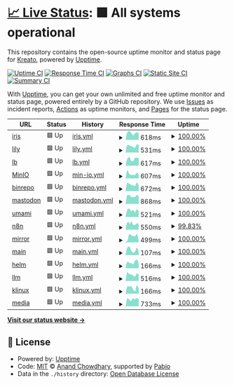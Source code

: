 # [📈 Live Status](https://status.krea.to): <!--live status--> **🟩 All systems operational**

This repository contains the open-source uptime monitor and status page for [Kreato](https://krea.to), powered by [Upptime](https://github.com/upptime/upptime).

[![Uptime CI](https://github.com/kreatoo/status.krea.to/workflows/Uptime%20CI/badge.svg)](https://github.com/kreatoo/status.krea.to/actions?query=workflow%3A%22Uptime+CI%22)
[![Response Time CI](https://github.com/kreatoo/status.krea.to/workflows/Response%20Time%20CI/badge.svg)](https://github.com/kreatoo/status.krea.to/actions?query=workflow%3A%22Response+Time+CI%22)
[![Graphs CI](https://github.com/kreatoo/status.krea.to/workflows/Graphs%20CI/badge.svg)](https://github.com/kreatoo/status.krea.to/actions?query=workflow%3A%22Graphs+CI%22)
[![Static Site CI](https://github.com/kreatoo/status.krea.to/workflows/Static%20Site%20CI/badge.svg)](https://github.com/kreatoo/status.krea.to/actions?query=workflow%3A%22Static+Site+CI%22)
[![Summary CI](https://github.com/kreatoo/status.krea.to/workflows/Summary%20CI/badge.svg)](https://github.com/kreatoo/status.krea.to/actions?query=workflow%3A%22Summary+CI%22)

With [Upptime](https://upptime.js.org), you can get your own unlimited and free uptime monitor and status page, powered entirely by a GitHub repository. We use [Issues](https://github.com/kreatoo/status.krea.to/issues) as incident reports, [Actions](https://github.com/kreatoo/status.krea.to/actions) as uptime monitors, and [Pages](https://status.krea.to) for the status page.

<!--start: status pages-->
<!-- This summary is generated by Upptime (https://github.com/upptime/upptime) -->
<!-- Do not edit this manually, your changes will be overwritten -->
<!-- prettier-ignore -->
| URL | Status | History | Response Time | Uptime |
| --- | ------ | ------- | ------------- | ------ |
| <img alt="" src="https://icons.duckduckgo.com/ip3/iris.krea.to.ico" height="13"> [iris](https://iris.krea.to) | 🟩 Up | [iris.yml](https://github.com/kreatoo/status.krea.to/commits/HEAD/history/iris.yml) | <details><summary><img alt="Response time graph" src="./graphs/iris/response-time-week.png" height="20"> 618ms</summary><br><a href="https://status.krea.to/history/iris"><img alt="Response time 561" src="https://img.shields.io/endpoint?url=https%3A%2F%2Fraw.githubusercontent.com%2Fkreatoo%2Fstatus.krea.to%2FHEAD%2Fapi%2Firis%2Fresponse-time.json"></a><br><a href="https://status.krea.to/history/iris"><img alt="24-hour response time 626" src="https://img.shields.io/endpoint?url=https%3A%2F%2Fraw.githubusercontent.com%2Fkreatoo%2Fstatus.krea.to%2FHEAD%2Fapi%2Firis%2Fresponse-time-day.json"></a><br><a href="https://status.krea.to/history/iris"><img alt="7-day response time 618" src="https://img.shields.io/endpoint?url=https%3A%2F%2Fraw.githubusercontent.com%2Fkreatoo%2Fstatus.krea.to%2FHEAD%2Fapi%2Firis%2Fresponse-time-week.json"></a><br><a href="https://status.krea.to/history/iris"><img alt="30-day response time 551" src="https://img.shields.io/endpoint?url=https%3A%2F%2Fraw.githubusercontent.com%2Fkreatoo%2Fstatus.krea.to%2FHEAD%2Fapi%2Firis%2Fresponse-time-month.json"></a><br><a href="https://status.krea.to/history/iris"><img alt="1-year response time 561" src="https://img.shields.io/endpoint?url=https%3A%2F%2Fraw.githubusercontent.com%2Fkreatoo%2Fstatus.krea.to%2FHEAD%2Fapi%2Firis%2Fresponse-time-year.json"></a></details> | <details><summary><a href="https://status.krea.to/history/iris">100.00%</a></summary><a href="https://status.krea.to/history/iris"><img alt="All-time uptime 98.44%" src="https://img.shields.io/endpoint?url=https%3A%2F%2Fraw.githubusercontent.com%2Fkreatoo%2Fstatus.krea.to%2FHEAD%2Fapi%2Firis%2Fuptime.json"></a><br><a href="https://status.krea.to/history/iris"><img alt="24-hour uptime 100.00%" src="https://img.shields.io/endpoint?url=https%3A%2F%2Fraw.githubusercontent.com%2Fkreatoo%2Fstatus.krea.to%2FHEAD%2Fapi%2Firis%2Fuptime-day.json"></a><br><a href="https://status.krea.to/history/iris"><img alt="7-day uptime 100.00%" src="https://img.shields.io/endpoint?url=https%3A%2F%2Fraw.githubusercontent.com%2Fkreatoo%2Fstatus.krea.to%2FHEAD%2Fapi%2Firis%2Fuptime-week.json"></a><br><a href="https://status.krea.to/history/iris"><img alt="30-day uptime 98.32%" src="https://img.shields.io/endpoint?url=https%3A%2F%2Fraw.githubusercontent.com%2Fkreatoo%2Fstatus.krea.to%2FHEAD%2Fapi%2Firis%2Fuptime-month.json"></a><br><a href="https://status.krea.to/history/iris"><img alt="1-year uptime 98.44%" src="https://img.shields.io/endpoint?url=https%3A%2F%2Fraw.githubusercontent.com%2Fkreatoo%2Fstatus.krea.to%2FHEAD%2Fapi%2Firis%2Fuptime-year.json"></a></details>
| <img alt="" src="https://icons.duckduckgo.com/ip3/lily.krea.to.ico" height="13"> [lily](https://lily.krea.to) | 🟩 Up | [lily.yml](https://github.com/kreatoo/status.krea.to/commits/HEAD/history/lily.yml) | <details><summary><img alt="Response time graph" src="./graphs/lily/response-time-week.png" height="20"> 531ms</summary><br><a href="https://status.krea.to/history/lily"><img alt="Response time 714" src="https://img.shields.io/endpoint?url=https%3A%2F%2Fraw.githubusercontent.com%2Fkreatoo%2Fstatus.krea.to%2FHEAD%2Fapi%2Flily%2Fresponse-time.json"></a><br><a href="https://status.krea.to/history/lily"><img alt="24-hour response time 628" src="https://img.shields.io/endpoint?url=https%3A%2F%2Fraw.githubusercontent.com%2Fkreatoo%2Fstatus.krea.to%2FHEAD%2Fapi%2Flily%2Fresponse-time-day.json"></a><br><a href="https://status.krea.to/history/lily"><img alt="7-day response time 531" src="https://img.shields.io/endpoint?url=https%3A%2F%2Fraw.githubusercontent.com%2Fkreatoo%2Fstatus.krea.to%2FHEAD%2Fapi%2Flily%2Fresponse-time-week.json"></a><br><a href="https://status.krea.to/history/lily"><img alt="30-day response time 888" src="https://img.shields.io/endpoint?url=https%3A%2F%2Fraw.githubusercontent.com%2Fkreatoo%2Fstatus.krea.to%2FHEAD%2Fapi%2Flily%2Fresponse-time-month.json"></a><br><a href="https://status.krea.to/history/lily"><img alt="1-year response time 714" src="https://img.shields.io/endpoint?url=https%3A%2F%2Fraw.githubusercontent.com%2Fkreatoo%2Fstatus.krea.to%2FHEAD%2Fapi%2Flily%2Fresponse-time-year.json"></a></details> | <details><summary><a href="https://status.krea.to/history/lily">100.00%</a></summary><a href="https://status.krea.to/history/lily"><img alt="All-time uptime 98.43%" src="https://img.shields.io/endpoint?url=https%3A%2F%2Fraw.githubusercontent.com%2Fkreatoo%2Fstatus.krea.to%2FHEAD%2Fapi%2Flily%2Fuptime.json"></a><br><a href="https://status.krea.to/history/lily"><img alt="24-hour uptime 100.00%" src="https://img.shields.io/endpoint?url=https%3A%2F%2Fraw.githubusercontent.com%2Fkreatoo%2Fstatus.krea.to%2FHEAD%2Fapi%2Flily%2Fuptime-day.json"></a><br><a href="https://status.krea.to/history/lily"><img alt="7-day uptime 100.00%" src="https://img.shields.io/endpoint?url=https%3A%2F%2Fraw.githubusercontent.com%2Fkreatoo%2Fstatus.krea.to%2FHEAD%2Fapi%2Flily%2Fuptime-week.json"></a><br><a href="https://status.krea.to/history/lily"><img alt="30-day uptime 98.20%" src="https://img.shields.io/endpoint?url=https%3A%2F%2Fraw.githubusercontent.com%2Fkreatoo%2Fstatus.krea.to%2FHEAD%2Fapi%2Flily%2Fuptime-month.json"></a><br><a href="https://status.krea.to/history/lily"><img alt="1-year uptime 98.43%" src="https://img.shields.io/endpoint?url=https%3A%2F%2Fraw.githubusercontent.com%2Fkreatoo%2Fstatus.krea.to%2FHEAD%2Fapi%2Flily%2Fuptime-year.json"></a></details>
| <img alt="" src="https://icons.duckduckgo.com/ip3/lb.krea.to.ico" height="13"> [lb](https://lb.krea.to) | 🟩 Up | [lb.yml](https://github.com/kreatoo/status.krea.to/commits/HEAD/history/lb.yml) | <details><summary><img alt="Response time graph" src="./graphs/lb/response-time-week.png" height="20"> 617ms</summary><br><a href="https://status.krea.to/history/lb"><img alt="Response time 537" src="https://img.shields.io/endpoint?url=https%3A%2F%2Fraw.githubusercontent.com%2Fkreatoo%2Fstatus.krea.to%2FHEAD%2Fapi%2Flb%2Fresponse-time.json"></a><br><a href="https://status.krea.to/history/lb"><img alt="24-hour response time 668" src="https://img.shields.io/endpoint?url=https%3A%2F%2Fraw.githubusercontent.com%2Fkreatoo%2Fstatus.krea.to%2FHEAD%2Fapi%2Flb%2Fresponse-time-day.json"></a><br><a href="https://status.krea.to/history/lb"><img alt="7-day response time 617" src="https://img.shields.io/endpoint?url=https%3A%2F%2Fraw.githubusercontent.com%2Fkreatoo%2Fstatus.krea.to%2FHEAD%2Fapi%2Flb%2Fresponse-time-week.json"></a><br><a href="https://status.krea.to/history/lb"><img alt="30-day response time 531" src="https://img.shields.io/endpoint?url=https%3A%2F%2Fraw.githubusercontent.com%2Fkreatoo%2Fstatus.krea.to%2FHEAD%2Fapi%2Flb%2Fresponse-time-month.json"></a><br><a href="https://status.krea.to/history/lb"><img alt="1-year response time 537" src="https://img.shields.io/endpoint?url=https%3A%2F%2Fraw.githubusercontent.com%2Fkreatoo%2Fstatus.krea.to%2FHEAD%2Fapi%2Flb%2Fresponse-time-year.json"></a></details> | <details><summary><a href="https://status.krea.to/history/lb">100.00%</a></summary><a href="https://status.krea.to/history/lb"><img alt="All-time uptime 98.50%" src="https://img.shields.io/endpoint?url=https%3A%2F%2Fraw.githubusercontent.com%2Fkreatoo%2Fstatus.krea.to%2FHEAD%2Fapi%2Flb%2Fuptime.json"></a><br><a href="https://status.krea.to/history/lb"><img alt="24-hour uptime 100.00%" src="https://img.shields.io/endpoint?url=https%3A%2F%2Fraw.githubusercontent.com%2Fkreatoo%2Fstatus.krea.to%2FHEAD%2Fapi%2Flb%2Fuptime-day.json"></a><br><a href="https://status.krea.to/history/lb"><img alt="7-day uptime 100.00%" src="https://img.shields.io/endpoint?url=https%3A%2F%2Fraw.githubusercontent.com%2Fkreatoo%2Fstatus.krea.to%2FHEAD%2Fapi%2Flb%2Fuptime-week.json"></a><br><a href="https://status.krea.to/history/lb"><img alt="30-day uptime 98.31%" src="https://img.shields.io/endpoint?url=https%3A%2F%2Fraw.githubusercontent.com%2Fkreatoo%2Fstatus.krea.to%2FHEAD%2Fapi%2Flb%2Fuptime-month.json"></a><br><a href="https://status.krea.to/history/lb"><img alt="1-year uptime 98.50%" src="https://img.shields.io/endpoint?url=https%3A%2F%2Fraw.githubusercontent.com%2Fkreatoo%2Fstatus.krea.to%2FHEAD%2Fapi%2Flb%2Fuptime-year.json"></a></details>
| <img alt="" src="https://icons.duckduckgo.com/ip3/s3.krea.to.ico" height="13"> [MinIO](https://s3.krea.to) | 🟩 Up | [min-io.yml](https://github.com/kreatoo/status.krea.to/commits/HEAD/history/min-io.yml) | <details><summary><img alt="Response time graph" src="./graphs/min-io/response-time-week.png" height="20"> 607ms</summary><br><a href="https://status.krea.to/history/min-io"><img alt="Response time 628" src="https://img.shields.io/endpoint?url=https%3A%2F%2Fraw.githubusercontent.com%2Fkreatoo%2Fstatus.krea.to%2FHEAD%2Fapi%2Fmin-io%2Fresponse-time.json"></a><br><a href="https://status.krea.to/history/min-io"><img alt="24-hour response time 477" src="https://img.shields.io/endpoint?url=https%3A%2F%2Fraw.githubusercontent.com%2Fkreatoo%2Fstatus.krea.to%2FHEAD%2Fapi%2Fmin-io%2Fresponse-time-day.json"></a><br><a href="https://status.krea.to/history/min-io"><img alt="7-day response time 607" src="https://img.shields.io/endpoint?url=https%3A%2F%2Fraw.githubusercontent.com%2Fkreatoo%2Fstatus.krea.to%2FHEAD%2Fapi%2Fmin-io%2Fresponse-time-week.json"></a><br><a href="https://status.krea.to/history/min-io"><img alt="30-day response time 644" src="https://img.shields.io/endpoint?url=https%3A%2F%2Fraw.githubusercontent.com%2Fkreatoo%2Fstatus.krea.to%2FHEAD%2Fapi%2Fmin-io%2Fresponse-time-month.json"></a><br><a href="https://status.krea.to/history/min-io"><img alt="1-year response time 628" src="https://img.shields.io/endpoint?url=https%3A%2F%2Fraw.githubusercontent.com%2Fkreatoo%2Fstatus.krea.to%2FHEAD%2Fapi%2Fmin-io%2Fresponse-time-year.json"></a></details> | <details><summary><a href="https://status.krea.to/history/min-io">100.00%</a></summary><a href="https://status.krea.to/history/min-io"><img alt="All-time uptime 97.05%" src="https://img.shields.io/endpoint?url=https%3A%2F%2Fraw.githubusercontent.com%2Fkreatoo%2Fstatus.krea.to%2FHEAD%2Fapi%2Fmin-io%2Fuptime.json"></a><br><a href="https://status.krea.to/history/min-io"><img alt="24-hour uptime 100.00%" src="https://img.shields.io/endpoint?url=https%3A%2F%2Fraw.githubusercontent.com%2Fkreatoo%2Fstatus.krea.to%2FHEAD%2Fapi%2Fmin-io%2Fuptime-day.json"></a><br><a href="https://status.krea.to/history/min-io"><img alt="7-day uptime 100.00%" src="https://img.shields.io/endpoint?url=https%3A%2F%2Fraw.githubusercontent.com%2Fkreatoo%2Fstatus.krea.to%2FHEAD%2Fapi%2Fmin-io%2Fuptime-week.json"></a><br><a href="https://status.krea.to/history/min-io"><img alt="30-day uptime 98.28%" src="https://img.shields.io/endpoint?url=https%3A%2F%2Fraw.githubusercontent.com%2Fkreatoo%2Fstatus.krea.to%2FHEAD%2Fapi%2Fmin-io%2Fuptime-month.json"></a><br><a href="https://status.krea.to/history/min-io"><img alt="1-year uptime 97.05%" src="https://img.shields.io/endpoint?url=https%3A%2F%2Fraw.githubusercontent.com%2Fkreatoo%2Fstatus.krea.to%2FHEAD%2Fapi%2Fmin-io%2Fuptime-year.json"></a></details>
| <img alt="" src="https://icons.duckduckgo.com/ip3/bin.kreato.dev.ico" height="13"> [binrepo](https://bin.kreato.dev) | 🟩 Up | [binrepo.yml](https://github.com/kreatoo/status.krea.to/commits/HEAD/history/binrepo.yml) | <details><summary><img alt="Response time graph" src="./graphs/binrepo/response-time-week.png" height="20"> 672ms</summary><br><a href="https://status.krea.to/history/binrepo"><img alt="Response time 624" src="https://img.shields.io/endpoint?url=https%3A%2F%2Fraw.githubusercontent.com%2Fkreatoo%2Fstatus.krea.to%2FHEAD%2Fapi%2Fbinrepo%2Fresponse-time.json"></a><br><a href="https://status.krea.to/history/binrepo"><img alt="24-hour response time 546" src="https://img.shields.io/endpoint?url=https%3A%2F%2Fraw.githubusercontent.com%2Fkreatoo%2Fstatus.krea.to%2FHEAD%2Fapi%2Fbinrepo%2Fresponse-time-day.json"></a><br><a href="https://status.krea.to/history/binrepo"><img alt="7-day response time 672" src="https://img.shields.io/endpoint?url=https%3A%2F%2Fraw.githubusercontent.com%2Fkreatoo%2Fstatus.krea.to%2FHEAD%2Fapi%2Fbinrepo%2Fresponse-time-week.json"></a><br><a href="https://status.krea.to/history/binrepo"><img alt="30-day response time 626" src="https://img.shields.io/endpoint?url=https%3A%2F%2Fraw.githubusercontent.com%2Fkreatoo%2Fstatus.krea.to%2FHEAD%2Fapi%2Fbinrepo%2Fresponse-time-month.json"></a><br><a href="https://status.krea.to/history/binrepo"><img alt="1-year response time 624" src="https://img.shields.io/endpoint?url=https%3A%2F%2Fraw.githubusercontent.com%2Fkreatoo%2Fstatus.krea.to%2FHEAD%2Fapi%2Fbinrepo%2Fresponse-time-year.json"></a></details> | <details><summary><a href="https://status.krea.to/history/binrepo">100.00%</a></summary><a href="https://status.krea.to/history/binrepo"><img alt="All-time uptime 98.48%" src="https://img.shields.io/endpoint?url=https%3A%2F%2Fraw.githubusercontent.com%2Fkreatoo%2Fstatus.krea.to%2FHEAD%2Fapi%2Fbinrepo%2Fuptime.json"></a><br><a href="https://status.krea.to/history/binrepo"><img alt="24-hour uptime 100.00%" src="https://img.shields.io/endpoint?url=https%3A%2F%2Fraw.githubusercontent.com%2Fkreatoo%2Fstatus.krea.to%2FHEAD%2Fapi%2Fbinrepo%2Fuptime-day.json"></a><br><a href="https://status.krea.to/history/binrepo"><img alt="7-day uptime 100.00%" src="https://img.shields.io/endpoint?url=https%3A%2F%2Fraw.githubusercontent.com%2Fkreatoo%2Fstatus.krea.to%2FHEAD%2Fapi%2Fbinrepo%2Fuptime-week.json"></a><br><a href="https://status.krea.to/history/binrepo"><img alt="30-day uptime 98.28%" src="https://img.shields.io/endpoint?url=https%3A%2F%2Fraw.githubusercontent.com%2Fkreatoo%2Fstatus.krea.to%2FHEAD%2Fapi%2Fbinrepo%2Fuptime-month.json"></a><br><a href="https://status.krea.to/history/binrepo"><img alt="1-year uptime 98.48%" src="https://img.shields.io/endpoint?url=https%3A%2F%2Fraw.githubusercontent.com%2Fkreatoo%2Fstatus.krea.to%2FHEAD%2Fapi%2Fbinrepo%2Fuptime-year.json"></a></details>
| <img alt="" src="https://icons.duckduckgo.com/ip3/m.kreato.dev.ico" height="13"> [mastodon](https://m.kreato.dev) | 🟩 Up | [mastodon.yml](https://github.com/kreatoo/status.krea.to/commits/HEAD/history/mastodon.yml) | <details><summary><img alt="Response time graph" src="./graphs/mastodon/response-time-week.png" height="20"> 868ms</summary><br><a href="https://status.krea.to/history/mastodon"><img alt="Response time 784" src="https://img.shields.io/endpoint?url=https%3A%2F%2Fraw.githubusercontent.com%2Fkreatoo%2Fstatus.krea.to%2FHEAD%2Fapi%2Fmastodon%2Fresponse-time.json"></a><br><a href="https://status.krea.to/history/mastodon"><img alt="24-hour response time 820" src="https://img.shields.io/endpoint?url=https%3A%2F%2Fraw.githubusercontent.com%2Fkreatoo%2Fstatus.krea.to%2FHEAD%2Fapi%2Fmastodon%2Fresponse-time-day.json"></a><br><a href="https://status.krea.to/history/mastodon"><img alt="7-day response time 868" src="https://img.shields.io/endpoint?url=https%3A%2F%2Fraw.githubusercontent.com%2Fkreatoo%2Fstatus.krea.to%2FHEAD%2Fapi%2Fmastodon%2Fresponse-time-week.json"></a><br><a href="https://status.krea.to/history/mastodon"><img alt="30-day response time 786" src="https://img.shields.io/endpoint?url=https%3A%2F%2Fraw.githubusercontent.com%2Fkreatoo%2Fstatus.krea.to%2FHEAD%2Fapi%2Fmastodon%2Fresponse-time-month.json"></a><br><a href="https://status.krea.to/history/mastodon"><img alt="1-year response time 784" src="https://img.shields.io/endpoint?url=https%3A%2F%2Fraw.githubusercontent.com%2Fkreatoo%2Fstatus.krea.to%2FHEAD%2Fapi%2Fmastodon%2Fresponse-time-year.json"></a></details> | <details><summary><a href="https://status.krea.to/history/mastodon">100.00%</a></summary><a href="https://status.krea.to/history/mastodon"><img alt="All-time uptime 98.34%" src="https://img.shields.io/endpoint?url=https%3A%2F%2Fraw.githubusercontent.com%2Fkreatoo%2Fstatus.krea.to%2FHEAD%2Fapi%2Fmastodon%2Fuptime.json"></a><br><a href="https://status.krea.to/history/mastodon"><img alt="24-hour uptime 100.00%" src="https://img.shields.io/endpoint?url=https%3A%2F%2Fraw.githubusercontent.com%2Fkreatoo%2Fstatus.krea.to%2FHEAD%2Fapi%2Fmastodon%2Fuptime-day.json"></a><br><a href="https://status.krea.to/history/mastodon"><img alt="7-day uptime 100.00%" src="https://img.shields.io/endpoint?url=https%3A%2F%2Fraw.githubusercontent.com%2Fkreatoo%2Fstatus.krea.to%2FHEAD%2Fapi%2Fmastodon%2Fuptime-week.json"></a><br><a href="https://status.krea.to/history/mastodon"><img alt="30-day uptime 98.17%" src="https://img.shields.io/endpoint?url=https%3A%2F%2Fraw.githubusercontent.com%2Fkreatoo%2Fstatus.krea.to%2FHEAD%2Fapi%2Fmastodon%2Fuptime-month.json"></a><br><a href="https://status.krea.to/history/mastodon"><img alt="1-year uptime 98.34%" src="https://img.shields.io/endpoint?url=https%3A%2F%2Fraw.githubusercontent.com%2Fkreatoo%2Fstatus.krea.to%2FHEAD%2Fapi%2Fmastodon%2Fuptime-year.json"></a></details>
| <img alt="" src="https://icons.duckduckgo.com/ip3/umami.krea.to.ico" height="13"> [umami](https://umami.krea.to/dashboard) | 🟩 Up | [umami.yml](https://github.com/kreatoo/status.krea.to/commits/HEAD/history/umami.yml) | <details><summary><img alt="Response time graph" src="./graphs/umami/response-time-week.png" height="20"> 521ms</summary><br><a href="https://status.krea.to/history/umami"><img alt="Response time 572" src="https://img.shields.io/endpoint?url=https%3A%2F%2Fraw.githubusercontent.com%2Fkreatoo%2Fstatus.krea.to%2FHEAD%2Fapi%2Fumami%2Fresponse-time.json"></a><br><a href="https://status.krea.to/history/umami"><img alt="24-hour response time 450" src="https://img.shields.io/endpoint?url=https%3A%2F%2Fraw.githubusercontent.com%2Fkreatoo%2Fstatus.krea.to%2FHEAD%2Fapi%2Fumami%2Fresponse-time-day.json"></a><br><a href="https://status.krea.to/history/umami"><img alt="7-day response time 521" src="https://img.shields.io/endpoint?url=https%3A%2F%2Fraw.githubusercontent.com%2Fkreatoo%2Fstatus.krea.to%2FHEAD%2Fapi%2Fumami%2Fresponse-time-week.json"></a><br><a href="https://status.krea.to/history/umami"><img alt="30-day response time 562" src="https://img.shields.io/endpoint?url=https%3A%2F%2Fraw.githubusercontent.com%2Fkreatoo%2Fstatus.krea.to%2FHEAD%2Fapi%2Fumami%2Fresponse-time-month.json"></a><br><a href="https://status.krea.to/history/umami"><img alt="1-year response time 572" src="https://img.shields.io/endpoint?url=https%3A%2F%2Fraw.githubusercontent.com%2Fkreatoo%2Fstatus.krea.to%2FHEAD%2Fapi%2Fumami%2Fresponse-time-year.json"></a></details> | <details><summary><a href="https://status.krea.to/history/umami">100.00%</a></summary><a href="https://status.krea.to/history/umami"><img alt="All-time uptime 98.43%" src="https://img.shields.io/endpoint?url=https%3A%2F%2Fraw.githubusercontent.com%2Fkreatoo%2Fstatus.krea.to%2FHEAD%2Fapi%2Fumami%2Fuptime.json"></a><br><a href="https://status.krea.to/history/umami"><img alt="24-hour uptime 100.00%" src="https://img.shields.io/endpoint?url=https%3A%2F%2Fraw.githubusercontent.com%2Fkreatoo%2Fstatus.krea.to%2FHEAD%2Fapi%2Fumami%2Fuptime-day.json"></a><br><a href="https://status.krea.to/history/umami"><img alt="7-day uptime 100.00%" src="https://img.shields.io/endpoint?url=https%3A%2F%2Fraw.githubusercontent.com%2Fkreatoo%2Fstatus.krea.to%2FHEAD%2Fapi%2Fumami%2Fuptime-week.json"></a><br><a href="https://status.krea.to/history/umami"><img alt="30-day uptime 98.21%" src="https://img.shields.io/endpoint?url=https%3A%2F%2Fraw.githubusercontent.com%2Fkreatoo%2Fstatus.krea.to%2FHEAD%2Fapi%2Fumami%2Fuptime-month.json"></a><br><a href="https://status.krea.to/history/umami"><img alt="1-year uptime 98.43%" src="https://img.shields.io/endpoint?url=https%3A%2F%2Fraw.githubusercontent.com%2Fkreatoo%2Fstatus.krea.to%2FHEAD%2Fapi%2Fumami%2Fuptime-year.json"></a></details>
| <img alt="" src="https://icons.duckduckgo.com/ip3/n8n.krea.to.ico" height="13"> [n8n](https://n8n.krea.to) | 🟩 Up | [n8n.yml](https://github.com/kreatoo/status.krea.to/commits/HEAD/history/n8n.yml) | <details><summary><img alt="Response time graph" src="./graphs/n8n/response-time-week.png" height="20"> 550ms</summary><br><a href="https://status.krea.to/history/n8n"><img alt="Response time 541" src="https://img.shields.io/endpoint?url=https%3A%2F%2Fraw.githubusercontent.com%2Fkreatoo%2Fstatus.krea.to%2FHEAD%2Fapi%2Fn8n%2Fresponse-time.json"></a><br><a href="https://status.krea.to/history/n8n"><img alt="24-hour response time 518" src="https://img.shields.io/endpoint?url=https%3A%2F%2Fraw.githubusercontent.com%2Fkreatoo%2Fstatus.krea.to%2FHEAD%2Fapi%2Fn8n%2Fresponse-time-day.json"></a><br><a href="https://status.krea.to/history/n8n"><img alt="7-day response time 550" src="https://img.shields.io/endpoint?url=https%3A%2F%2Fraw.githubusercontent.com%2Fkreatoo%2Fstatus.krea.to%2FHEAD%2Fapi%2Fn8n%2Fresponse-time-week.json"></a><br><a href="https://status.krea.to/history/n8n"><img alt="30-day response time 554" src="https://img.shields.io/endpoint?url=https%3A%2F%2Fraw.githubusercontent.com%2Fkreatoo%2Fstatus.krea.to%2FHEAD%2Fapi%2Fn8n%2Fresponse-time-month.json"></a><br><a href="https://status.krea.to/history/n8n"><img alt="1-year response time 541" src="https://img.shields.io/endpoint?url=https%3A%2F%2Fraw.githubusercontent.com%2Fkreatoo%2Fstatus.krea.to%2FHEAD%2Fapi%2Fn8n%2Fresponse-time-year.json"></a></details> | <details><summary><a href="https://status.krea.to/history/n8n">99.83%</a></summary><a href="https://status.krea.to/history/n8n"><img alt="All-time uptime 98.38%" src="https://img.shields.io/endpoint?url=https%3A%2F%2Fraw.githubusercontent.com%2Fkreatoo%2Fstatus.krea.to%2FHEAD%2Fapi%2Fn8n%2Fuptime.json"></a><br><a href="https://status.krea.to/history/n8n"><img alt="24-hour uptime 99.32%" src="https://img.shields.io/endpoint?url=https%3A%2F%2Fraw.githubusercontent.com%2Fkreatoo%2Fstatus.krea.to%2FHEAD%2Fapi%2Fn8n%2Fuptime-day.json"></a><br><a href="https://status.krea.to/history/n8n"><img alt="7-day uptime 99.83%" src="https://img.shields.io/endpoint?url=https%3A%2F%2Fraw.githubusercontent.com%2Fkreatoo%2Fstatus.krea.to%2FHEAD%2Fapi%2Fn8n%2Fuptime-week.json"></a><br><a href="https://status.krea.to/history/n8n"><img alt="30-day uptime 98.19%" src="https://img.shields.io/endpoint?url=https%3A%2F%2Fraw.githubusercontent.com%2Fkreatoo%2Fstatus.krea.to%2FHEAD%2Fapi%2Fn8n%2Fuptime-month.json"></a><br><a href="https://status.krea.to/history/n8n"><img alt="1-year uptime 98.38%" src="https://img.shields.io/endpoint?url=https%3A%2F%2Fraw.githubusercontent.com%2Fkreatoo%2Fstatus.krea.to%2FHEAD%2Fapi%2Fn8n%2Fuptime-year.json"></a></details>
| <img alt="" src="https://icons.duckduckgo.com/ip3/mirror.kreato.dev.ico" height="13"> [mirror](https://mirror.kreato.dev) | 🟩 Up | [mirror.yml](https://github.com/kreatoo/status.krea.to/commits/HEAD/history/mirror.yml) | <details><summary><img alt="Response time graph" src="./graphs/mirror/response-time-week.png" height="20"> 499ms</summary><br><a href="https://status.krea.to/history/mirror"><img alt="Response time 1125" src="https://img.shields.io/endpoint?url=https%3A%2F%2Fraw.githubusercontent.com%2Fkreatoo%2Fstatus.krea.to%2FHEAD%2Fapi%2Fmirror%2Fresponse-time.json"></a><br><a href="https://status.krea.to/history/mirror"><img alt="24-hour response time 74" src="https://img.shields.io/endpoint?url=https%3A%2F%2Fraw.githubusercontent.com%2Fkreatoo%2Fstatus.krea.to%2FHEAD%2Fapi%2Fmirror%2Fresponse-time-day.json"></a><br><a href="https://status.krea.to/history/mirror"><img alt="7-day response time 499" src="https://img.shields.io/endpoint?url=https%3A%2F%2Fraw.githubusercontent.com%2Fkreatoo%2Fstatus.krea.to%2FHEAD%2Fapi%2Fmirror%2Fresponse-time-week.json"></a><br><a href="https://status.krea.to/history/mirror"><img alt="30-day response time 1510" src="https://img.shields.io/endpoint?url=https%3A%2F%2Fraw.githubusercontent.com%2Fkreatoo%2Fstatus.krea.to%2FHEAD%2Fapi%2Fmirror%2Fresponse-time-month.json"></a><br><a href="https://status.krea.to/history/mirror"><img alt="1-year response time 1125" src="https://img.shields.io/endpoint?url=https%3A%2F%2Fraw.githubusercontent.com%2Fkreatoo%2Fstatus.krea.to%2FHEAD%2Fapi%2Fmirror%2Fresponse-time-year.json"></a></details> | <details><summary><a href="https://status.krea.to/history/mirror">100.00%</a></summary><a href="https://status.krea.to/history/mirror"><img alt="All-time uptime 98.50%" src="https://img.shields.io/endpoint?url=https%3A%2F%2Fraw.githubusercontent.com%2Fkreatoo%2Fstatus.krea.to%2FHEAD%2Fapi%2Fmirror%2Fuptime.json"></a><br><a href="https://status.krea.to/history/mirror"><img alt="24-hour uptime 100.00%" src="https://img.shields.io/endpoint?url=https%3A%2F%2Fraw.githubusercontent.com%2Fkreatoo%2Fstatus.krea.to%2FHEAD%2Fapi%2Fmirror%2Fuptime-day.json"></a><br><a href="https://status.krea.to/history/mirror"><img alt="7-day uptime 100.00%" src="https://img.shields.io/endpoint?url=https%3A%2F%2Fraw.githubusercontent.com%2Fkreatoo%2Fstatus.krea.to%2FHEAD%2Fapi%2Fmirror%2Fuptime-week.json"></a><br><a href="https://status.krea.to/history/mirror"><img alt="30-day uptime 98.42%" src="https://img.shields.io/endpoint?url=https%3A%2F%2Fraw.githubusercontent.com%2Fkreatoo%2Fstatus.krea.to%2FHEAD%2Fapi%2Fmirror%2Fuptime-month.json"></a><br><a href="https://status.krea.to/history/mirror"><img alt="1-year uptime 98.50%" src="https://img.shields.io/endpoint?url=https%3A%2F%2Fraw.githubusercontent.com%2Fkreatoo%2Fstatus.krea.to%2FHEAD%2Fapi%2Fmirror%2Fuptime-year.json"></a></details>
| <img alt="" src="https://icons.duckduckgo.com/ip3/krea.to.ico" height="13"> [main](https://krea.to) | 🟩 Up | [main.yml](https://github.com/kreatoo/status.krea.to/commits/HEAD/history/main.yml) | <details><summary><img alt="Response time graph" src="./graphs/main/response-time-week.png" height="20"> 107ms</summary><br><a href="https://status.krea.to/history/main"><img alt="Response time 163" src="https://img.shields.io/endpoint?url=https%3A%2F%2Fraw.githubusercontent.com%2Fkreatoo%2Fstatus.krea.to%2FHEAD%2Fapi%2Fmain%2Fresponse-time.json"></a><br><a href="https://status.krea.to/history/main"><img alt="24-hour response time 65" src="https://img.shields.io/endpoint?url=https%3A%2F%2Fraw.githubusercontent.com%2Fkreatoo%2Fstatus.krea.to%2FHEAD%2Fapi%2Fmain%2Fresponse-time-day.json"></a><br><a href="https://status.krea.to/history/main"><img alt="7-day response time 107" src="https://img.shields.io/endpoint?url=https%3A%2F%2Fraw.githubusercontent.com%2Fkreatoo%2Fstatus.krea.to%2FHEAD%2Fapi%2Fmain%2Fresponse-time-week.json"></a><br><a href="https://status.krea.to/history/main"><img alt="30-day response time 148" src="https://img.shields.io/endpoint?url=https%3A%2F%2Fraw.githubusercontent.com%2Fkreatoo%2Fstatus.krea.to%2FHEAD%2Fapi%2Fmain%2Fresponse-time-month.json"></a><br><a href="https://status.krea.to/history/main"><img alt="1-year response time 163" src="https://img.shields.io/endpoint?url=https%3A%2F%2Fraw.githubusercontent.com%2Fkreatoo%2Fstatus.krea.to%2FHEAD%2Fapi%2Fmain%2Fresponse-time-year.json"></a></details> | <details><summary><a href="https://status.krea.to/history/main">100.00%</a></summary><a href="https://status.krea.to/history/main"><img alt="All-time uptime 100.00%" src="https://img.shields.io/endpoint?url=https%3A%2F%2Fraw.githubusercontent.com%2Fkreatoo%2Fstatus.krea.to%2FHEAD%2Fapi%2Fmain%2Fuptime.json"></a><br><a href="https://status.krea.to/history/main"><img alt="24-hour uptime 100.00%" src="https://img.shields.io/endpoint?url=https%3A%2F%2Fraw.githubusercontent.com%2Fkreatoo%2Fstatus.krea.to%2FHEAD%2Fapi%2Fmain%2Fuptime-day.json"></a><br><a href="https://status.krea.to/history/main"><img alt="7-day uptime 100.00%" src="https://img.shields.io/endpoint?url=https%3A%2F%2Fraw.githubusercontent.com%2Fkreatoo%2Fstatus.krea.to%2FHEAD%2Fapi%2Fmain%2Fuptime-week.json"></a><br><a href="https://status.krea.to/history/main"><img alt="30-day uptime 100.00%" src="https://img.shields.io/endpoint?url=https%3A%2F%2Fraw.githubusercontent.com%2Fkreatoo%2Fstatus.krea.to%2FHEAD%2Fapi%2Fmain%2Fuptime-month.json"></a><br><a href="https://status.krea.to/history/main"><img alt="1-year uptime 100.00%" src="https://img.shields.io/endpoint?url=https%3A%2F%2Fraw.githubusercontent.com%2Fkreatoo%2Fstatus.krea.to%2FHEAD%2Fapi%2Fmain%2Fuptime-year.json"></a></details>
| <img alt="" src="https://icons.duckduckgo.com/ip3/helm.kreato.dev.ico" height="13"> [helm](https://helm.kreato.dev) | 🟩 Up | [helm.yml](https://github.com/kreatoo/status.krea.to/commits/HEAD/history/helm.yml) | <details><summary><img alt="Response time graph" src="./graphs/helm/response-time-week.png" height="20"> 166ms</summary><br><a href="https://status.krea.to/history/helm"><img alt="Response time 167" src="https://img.shields.io/endpoint?url=https%3A%2F%2Fraw.githubusercontent.com%2Fkreatoo%2Fstatus.krea.to%2FHEAD%2Fapi%2Fhelm%2Fresponse-time.json"></a><br><a href="https://status.krea.to/history/helm"><img alt="24-hour response time 134" src="https://img.shields.io/endpoint?url=https%3A%2F%2Fraw.githubusercontent.com%2Fkreatoo%2Fstatus.krea.to%2FHEAD%2Fapi%2Fhelm%2Fresponse-time-day.json"></a><br><a href="https://status.krea.to/history/helm"><img alt="7-day response time 166" src="https://img.shields.io/endpoint?url=https%3A%2F%2Fraw.githubusercontent.com%2Fkreatoo%2Fstatus.krea.to%2FHEAD%2Fapi%2Fhelm%2Fresponse-time-week.json"></a><br><a href="https://status.krea.to/history/helm"><img alt="30-day response time 165" src="https://img.shields.io/endpoint?url=https%3A%2F%2Fraw.githubusercontent.com%2Fkreatoo%2Fstatus.krea.to%2FHEAD%2Fapi%2Fhelm%2Fresponse-time-month.json"></a><br><a href="https://status.krea.to/history/helm"><img alt="1-year response time 167" src="https://img.shields.io/endpoint?url=https%3A%2F%2Fraw.githubusercontent.com%2Fkreatoo%2Fstatus.krea.to%2FHEAD%2Fapi%2Fhelm%2Fresponse-time-year.json"></a></details> | <details><summary><a href="https://status.krea.to/history/helm">100.00%</a></summary><a href="https://status.krea.to/history/helm"><img alt="All-time uptime 100.00%" src="https://img.shields.io/endpoint?url=https%3A%2F%2Fraw.githubusercontent.com%2Fkreatoo%2Fstatus.krea.to%2FHEAD%2Fapi%2Fhelm%2Fuptime.json"></a><br><a href="https://status.krea.to/history/helm"><img alt="24-hour uptime 100.00%" src="https://img.shields.io/endpoint?url=https%3A%2F%2Fraw.githubusercontent.com%2Fkreatoo%2Fstatus.krea.to%2FHEAD%2Fapi%2Fhelm%2Fuptime-day.json"></a><br><a href="https://status.krea.to/history/helm"><img alt="7-day uptime 100.00%" src="https://img.shields.io/endpoint?url=https%3A%2F%2Fraw.githubusercontent.com%2Fkreatoo%2Fstatus.krea.to%2FHEAD%2Fapi%2Fhelm%2Fuptime-week.json"></a><br><a href="https://status.krea.to/history/helm"><img alt="30-day uptime 100.00%" src="https://img.shields.io/endpoint?url=https%3A%2F%2Fraw.githubusercontent.com%2Fkreatoo%2Fstatus.krea.to%2FHEAD%2Fapi%2Fhelm%2Fuptime-month.json"></a><br><a href="https://status.krea.to/history/helm"><img alt="1-year uptime 100.00%" src="https://img.shields.io/endpoint?url=https%3A%2F%2Fraw.githubusercontent.com%2Fkreatoo%2Fstatus.krea.to%2FHEAD%2Fapi%2Fhelm%2Fuptime-year.json"></a></details>
| <img alt="" src="https://icons.duckduckgo.com/ip3/llm.krea.to.ico" height="13"> [llm](https://llm.krea.to/v1/) | 🟩 Up | [llm.yml](https://github.com/kreatoo/status.krea.to/commits/HEAD/history/llm.yml) | <details><summary><img alt="Response time graph" src="./graphs/llm/response-time-week.png" height="20"> 516ms</summary><br><a href="https://status.krea.to/history/llm"><img alt="Response time 510" src="https://img.shields.io/endpoint?url=https%3A%2F%2Fraw.githubusercontent.com%2Fkreatoo%2Fstatus.krea.to%2FHEAD%2Fapi%2Fllm%2Fresponse-time.json"></a><br><a href="https://status.krea.to/history/llm"><img alt="24-hour response time 494" src="https://img.shields.io/endpoint?url=https%3A%2F%2Fraw.githubusercontent.com%2Fkreatoo%2Fstatus.krea.to%2FHEAD%2Fapi%2Fllm%2Fresponse-time-day.json"></a><br><a href="https://status.krea.to/history/llm"><img alt="7-day response time 516" src="https://img.shields.io/endpoint?url=https%3A%2F%2Fraw.githubusercontent.com%2Fkreatoo%2Fstatus.krea.to%2FHEAD%2Fapi%2Fllm%2Fresponse-time-week.json"></a><br><a href="https://status.krea.to/history/llm"><img alt="30-day response time 510" src="https://img.shields.io/endpoint?url=https%3A%2F%2Fraw.githubusercontent.com%2Fkreatoo%2Fstatus.krea.to%2FHEAD%2Fapi%2Fllm%2Fresponse-time-month.json"></a><br><a href="https://status.krea.to/history/llm"><img alt="1-year response time 510" src="https://img.shields.io/endpoint?url=https%3A%2F%2Fraw.githubusercontent.com%2Fkreatoo%2Fstatus.krea.to%2FHEAD%2Fapi%2Fllm%2Fresponse-time-year.json"></a></details> | <details><summary><a href="https://status.krea.to/history/llm">100.00%</a></summary><a href="https://status.krea.to/history/llm"><img alt="All-time uptime 97.91%" src="https://img.shields.io/endpoint?url=https%3A%2F%2Fraw.githubusercontent.com%2Fkreatoo%2Fstatus.krea.to%2FHEAD%2Fapi%2Fllm%2Fuptime.json"></a><br><a href="https://status.krea.to/history/llm"><img alt="24-hour uptime 100.00%" src="https://img.shields.io/endpoint?url=https%3A%2F%2Fraw.githubusercontent.com%2Fkreatoo%2Fstatus.krea.to%2FHEAD%2Fapi%2Fllm%2Fuptime-day.json"></a><br><a href="https://status.krea.to/history/llm"><img alt="7-day uptime 100.00%" src="https://img.shields.io/endpoint?url=https%3A%2F%2Fraw.githubusercontent.com%2Fkreatoo%2Fstatus.krea.to%2FHEAD%2Fapi%2Fllm%2Fuptime-week.json"></a><br><a href="https://status.krea.to/history/llm"><img alt="30-day uptime 97.91%" src="https://img.shields.io/endpoint?url=https%3A%2F%2Fraw.githubusercontent.com%2Fkreatoo%2Fstatus.krea.to%2FHEAD%2Fapi%2Fllm%2Fuptime-month.json"></a><br><a href="https://status.krea.to/history/llm"><img alt="1-year uptime 97.91%" src="https://img.shields.io/endpoint?url=https%3A%2F%2Fraw.githubusercontent.com%2Fkreatoo%2Fstatus.krea.to%2FHEAD%2Fapi%2Fllm%2Fuptime-year.json"></a></details>
| <img alt="" src="https://icons.duckduckgo.com/ip3/linux.kreato.dev.ico" height="13"> [klinux](https://linux.kreato.dev) | 🟩 Up | [klinux.yml](https://github.com/kreatoo/status.krea.to/commits/HEAD/history/klinux.yml) | <details><summary><img alt="Response time graph" src="./graphs/klinux/response-time-week.png" height="20"> 166ms</summary><br><a href="https://status.krea.to/history/klinux"><img alt="Response time 207" src="https://img.shields.io/endpoint?url=https%3A%2F%2Fraw.githubusercontent.com%2Fkreatoo%2Fstatus.krea.to%2FHEAD%2Fapi%2Fklinux%2Fresponse-time.json"></a><br><a href="https://status.krea.to/history/klinux"><img alt="24-hour response time 145" src="https://img.shields.io/endpoint?url=https%3A%2F%2Fraw.githubusercontent.com%2Fkreatoo%2Fstatus.krea.to%2FHEAD%2Fapi%2Fklinux%2Fresponse-time-day.json"></a><br><a href="https://status.krea.to/history/klinux"><img alt="7-day response time 166" src="https://img.shields.io/endpoint?url=https%3A%2F%2Fraw.githubusercontent.com%2Fkreatoo%2Fstatus.krea.to%2FHEAD%2Fapi%2Fklinux%2Fresponse-time-week.json"></a><br><a href="https://status.krea.to/history/klinux"><img alt="30-day response time 169" src="https://img.shields.io/endpoint?url=https%3A%2F%2Fraw.githubusercontent.com%2Fkreatoo%2Fstatus.krea.to%2FHEAD%2Fapi%2Fklinux%2Fresponse-time-month.json"></a><br><a href="https://status.krea.to/history/klinux"><img alt="1-year response time 207" src="https://img.shields.io/endpoint?url=https%3A%2F%2Fraw.githubusercontent.com%2Fkreatoo%2Fstatus.krea.to%2FHEAD%2Fapi%2Fklinux%2Fresponse-time-year.json"></a></details> | <details><summary><a href="https://status.krea.to/history/klinux">100.00%</a></summary><a href="https://status.krea.to/history/klinux"><img alt="All-time uptime 100.00%" src="https://img.shields.io/endpoint?url=https%3A%2F%2Fraw.githubusercontent.com%2Fkreatoo%2Fstatus.krea.to%2FHEAD%2Fapi%2Fklinux%2Fuptime.json"></a><br><a href="https://status.krea.to/history/klinux"><img alt="24-hour uptime 100.00%" src="https://img.shields.io/endpoint?url=https%3A%2F%2Fraw.githubusercontent.com%2Fkreatoo%2Fstatus.krea.to%2FHEAD%2Fapi%2Fklinux%2Fuptime-day.json"></a><br><a href="https://status.krea.to/history/klinux"><img alt="7-day uptime 100.00%" src="https://img.shields.io/endpoint?url=https%3A%2F%2Fraw.githubusercontent.com%2Fkreatoo%2Fstatus.krea.to%2FHEAD%2Fapi%2Fklinux%2Fuptime-week.json"></a><br><a href="https://status.krea.to/history/klinux"><img alt="30-day uptime 100.00%" src="https://img.shields.io/endpoint?url=https%3A%2F%2Fraw.githubusercontent.com%2Fkreatoo%2Fstatus.krea.to%2FHEAD%2Fapi%2Fklinux%2Fuptime-month.json"></a><br><a href="https://status.krea.to/history/klinux"><img alt="1-year uptime 100.00%" src="https://img.shields.io/endpoint?url=https%3A%2F%2Fraw.githubusercontent.com%2Fkreatoo%2Fstatus.krea.to%2FHEAD%2Fapi%2Fklinux%2Fuptime-year.json"></a></details>
| <img alt="" src="https://icons.duckduckgo.com/ip3/media.krea.to.ico" height="13"> [media](https://media.krea.to) | 🟩 Up | [media.yml](https://github.com/kreatoo/status.krea.to/commits/HEAD/history/media.yml) | <details><summary><img alt="Response time graph" src="./graphs/media/response-time-week.png" height="20"> 733ms</summary><br><a href="https://status.krea.to/history/media"><img alt="Response time 627" src="https://img.shields.io/endpoint?url=https%3A%2F%2Fraw.githubusercontent.com%2Fkreatoo%2Fstatus.krea.to%2FHEAD%2Fapi%2Fmedia%2Fresponse-time.json"></a><br><a href="https://status.krea.to/history/media"><img alt="24-hour response time 753" src="https://img.shields.io/endpoint?url=https%3A%2F%2Fraw.githubusercontent.com%2Fkreatoo%2Fstatus.krea.to%2FHEAD%2Fapi%2Fmedia%2Fresponse-time-day.json"></a><br><a href="https://status.krea.to/history/media"><img alt="7-day response time 733" src="https://img.shields.io/endpoint?url=https%3A%2F%2Fraw.githubusercontent.com%2Fkreatoo%2Fstatus.krea.to%2FHEAD%2Fapi%2Fmedia%2Fresponse-time-week.json"></a><br><a href="https://status.krea.to/history/media"><img alt="30-day response time 652" src="https://img.shields.io/endpoint?url=https%3A%2F%2Fraw.githubusercontent.com%2Fkreatoo%2Fstatus.krea.to%2FHEAD%2Fapi%2Fmedia%2Fresponse-time-month.json"></a><br><a href="https://status.krea.to/history/media"><img alt="1-year response time 627" src="https://img.shields.io/endpoint?url=https%3A%2F%2Fraw.githubusercontent.com%2Fkreatoo%2Fstatus.krea.to%2FHEAD%2Fapi%2Fmedia%2Fresponse-time-year.json"></a></details> | <details><summary><a href="https://status.krea.to/history/media">100.00%</a></summary><a href="https://status.krea.to/history/media"><img alt="All-time uptime 98.50%" src="https://img.shields.io/endpoint?url=https%3A%2F%2Fraw.githubusercontent.com%2Fkreatoo%2Fstatus.krea.to%2FHEAD%2Fapi%2Fmedia%2Fuptime.json"></a><br><a href="https://status.krea.to/history/media"><img alt="24-hour uptime 100.00%" src="https://img.shields.io/endpoint?url=https%3A%2F%2Fraw.githubusercontent.com%2Fkreatoo%2Fstatus.krea.to%2FHEAD%2Fapi%2Fmedia%2Fuptime-day.json"></a><br><a href="https://status.krea.to/history/media"><img alt="7-day uptime 100.00%" src="https://img.shields.io/endpoint?url=https%3A%2F%2Fraw.githubusercontent.com%2Fkreatoo%2Fstatus.krea.to%2FHEAD%2Fapi%2Fmedia%2Fuptime-week.json"></a><br><a href="https://status.krea.to/history/media"><img alt="30-day uptime 98.36%" src="https://img.shields.io/endpoint?url=https%3A%2F%2Fraw.githubusercontent.com%2Fkreatoo%2Fstatus.krea.to%2FHEAD%2Fapi%2Fmedia%2Fuptime-month.json"></a><br><a href="https://status.krea.to/history/media"><img alt="1-year uptime 98.50%" src="https://img.shields.io/endpoint?url=https%3A%2F%2Fraw.githubusercontent.com%2Fkreatoo%2Fstatus.krea.to%2FHEAD%2Fapi%2Fmedia%2Fuptime-year.json"></a></details>

<!--end: status pages-->

[**Visit our status website →**](https://status.krea.to)

## 📄 License

- Powered by: [Upptime](https://github.com/upptime/upptime)
- Code: [MIT](./LICENSE) © [Anand Chowdhary](https://anandchowdhary.com), supported by [Pabio](https://pabio.com)
- Data in the `./history` directory: [Open Database License](https://opendatacommons.org/licenses/odbl/1-0/)
